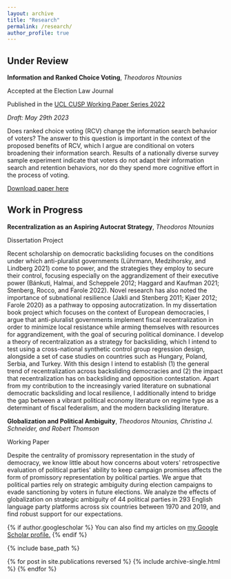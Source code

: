 ```yaml
---
layout: archive
title: "Research"
permalink: /research/
author_profile: true
---
```


## Under Review

**Information and Ranked Choice Voting**, _Theodoros Ntounias_

Accepted at the Election Law Journal

Published in the [UCL CUSP Working Paper Series 2022](https://www.ucl.ac.uk/political-science/research/centre-us-politics-cusp/working-paper-series-american-politics/working-paper-series)

_Draft: May 29th 2023_

Does ranked choice voting (RCV) change the information search behavior of voters? The answer to this question is important in the context of the proposed benefits of RCV, which I argue are conditional on voters broadening their information search. Results of a nationally diverse survey sample experiment indicate that voters do not adapt their information search and retention behaviors, nor do they spend more cognitive effort in the process of voting.

[Download paper here](http://tdounias.github.io/files/rcv_05_2023.pdf)

## Work in Progress

**Recentralization as an Aspiring Autocrat Strategy**, _Theodoros Ntounias_

Dissertation Project

Recent scholarship on democratic backsliding focuses on the conditions under which anti-pluralist governments (Lührmann, Medzihorsky, and Lindberg 2021) come to power, and the strategies they employ to secure their control, focusing especially on the aggrandizement of their executive power (Bánkuti, Halmai, and Scheppele 2012; Haggard and Kaufman 2021; Stenberg, Rocco, and Farole 2022). Novel research has also noted the importance of subnational resilience (Jakli and Stenberg 2011; Kjaer 2012; Farole 2020) as a pathway to opposing autocratization. In my dissertation book project which focuses on the context of European democracies, I argue that anti-pluralist governments implement fiscal recentralization in order to minimize local resistance while arming themselves with resources for aggrandizement, with the goal of securing political dominance. I develop a theory of recentralization as a strategy for backsliding, which I intend to test using a cross-national synthetic control group regression design, alongside a set of case studies on countries such as Hungary, Poland, Serbia, and Turkey. With this design I intend to establish (1) the general trend of recentralization across backsliding democracies and (2) the impact that recentralization has on backsliding and opposition contestation. Apart from my contribution to the increasingly varied literature on subnational democratic backsliding and local resilience, I additionally intend to bridge the gap between a vibrant political economy literature on regime type as a determinant of fiscal federalism, and the modern backsliding literature. 

**Globalization and Political Ambiguity**, _Theodoros Ntounias, Christina J. Schneider, and Robert Thomson_

Working Paper

Despite the centrality of promissory representation in the study of democracy, we know little about how concerns about voters' retrospective evaluation of political parties' ability to keep campaign promises affects the form of promissory representation by political parties. We argue that political parties rely on strategic ambiguity during election campaigns to evade sanctioning by voters in future elections. We analyze the effects of globalization on strategic ambiguity of 44 political parties in 293 English language party platforms across six countries between 1970 and 2019, and find robust support for our expectations. 

{% if author.googlescholar %}
  You can also find my articles on <u><a href="{{author.googlescholar}}">my Google Scholar profile</a>.</u>
{% endif %}

{% include base_path %}

{% for post in site.publications reversed %}
  {% include archive-single.html %}
{% endfor %}
